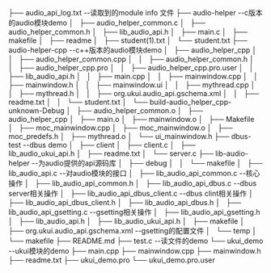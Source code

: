 ├── audio_api_log.txt --读取到的module info 文件
├── audio-helper --c版本的audio模块demo
│   ├── audio_helper_common.c
│   ├── audio_helper_common.h
│   ├── lib_audio_api.h
│   ├── main.c
│   ├── makefile
│   ├── readme
│   ├── student(1).txt
│   └── student.txt
├── audio-helper-cpp --c++版本的audio模块demo
│   ├── audio_helper_cpp
│   │   ├── audio_helper_common.cpp
│   │   ├── audio_helper_common.h
│   │   ├── audio_helper_cpp.pro
│   │   ├── audio_helper_cpp.pro.user
│   │   ├── lib_audio_api.h
│   │   ├── main.cpp
│   │   ├── mainwindow.cpp
│   │   ├── mainwindow.h
│   │   ├── mainwindow.ui
│   │   ├── mythread.cpp
│   │   ├── mythread.h
│   │   ├── org.ukui.audio_api.gschema.xml
│   │   ├── readme.txt
│   │   └── student.txt
│   └── build-audio_helper_cpp-unknown-Debug
│       ├── audio_helper_common.o
│       ├── audio_helper_cpp
│       ├── main.o
│       ├── mainwindow.o
│       ├── Makefile
│       ├── moc_mainwindow.cpp
│       ├── moc_mainwindow.o
│       ├── moc_predefs.h
│       ├── mythread.o
│       └── ui_mainwindow.h
├── dbus-test --dbus demo
│   ├── client
│   ├── client.c
│   ├── lib_audio_ukui_api.h
│   ├── readme.txt
│   └── server.c
├── lib-audio-helper --为audio提供的api源码库
│   ├── debug
│   │   └── makefile
│   ├── lib_audio_api.c --对audio模块的接口
│   ├── lib_audio_api_common.c  --核心操作
│   ├── lib_audio_api_common.h
│   ├── lib_audio_api_dbus.c  --dbus server相关操作
│   ├── lib_audio_api_dbus_client.c  --dbus clint相关操作
│   ├── lib_audio_api_dbus_client.h
│   ├── lib_audio_api_dbus.h
│   ├── lib_audio_api_gsetting.c --gsetting相关操作
│   ├── lib_audio_api_gsetting.h
│   ├── lib_audio_api.h
│   ├── lib_audio_ukui_api.h
│   ├── makefile
│   ├── org.ukui.audio_api.gschema.xml  --gsetting的配置文件
│   └── temp
│       └── makefile
├── README.md
├── test.c  --读文件的demo
└── ukui_demo --ukui模块的demo
    ├── main.cpp
    ├── mainwindow.cpp
    ├── mainwindow.h
    ├── readme.txt
    ├── ukui_demo.pro
    └── ukui_demo.pro.user


